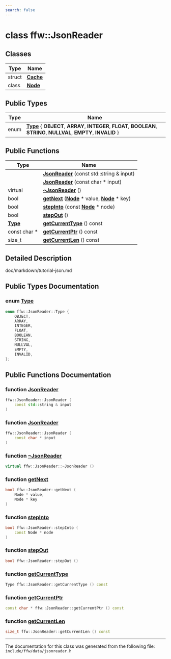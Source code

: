 ```yaml
---
search: false
---
```


# class ffw::JsonReader

## Classes

|Type|Name|
|-----|-----|
|struct|[**Cache**](structffw_1_1_json_reader_1_1_cache.md)|
|class|[**Node**](classffw_1_1_json_reader_1_1_node.md)|


## Public Types

|Type|Name|
|-----|-----|
|enum|[**Type**](classffw_1_1_json_reader.md#1a84e248b0f735533d7692ce091095de16) { **OBJECT**, **ARRAY**, **INTEGER**, **FLOAT**, **BOOLEAN**, **STRING**, **NULLVAL**, **EMPTY**, **INVALID** } |


## Public Functions

|Type|Name|
|-----|-----|
||[**JsonReader**](classffw_1_1_json_reader.md#1a177985d15df5521e90902245589d8ad8) (const std::string & input) |
||[**JsonReader**](classffw_1_1_json_reader.md#1a30ad5c4e52a87f808a57b2f82640237c) (const char \* input) |
|virtual |[**~JsonReader**](classffw_1_1_json_reader.md#1a69329191d2d99ccdcd71c1400538cdbe) () |
|bool|[**getNext**](classffw_1_1_json_reader.md#1a2bbde3e507ec32663d018af381f5d0f9) (**[Node](classffw_1_1_json_reader_1_1_node.md)** \* value, **[Node](classffw_1_1_json_reader_1_1_node.md)** \* key) |
|bool|[**stepInto**](classffw_1_1_json_reader.md#1a429b8a65f5f2576e6969d28415193733) (const **[Node](classffw_1_1_json_reader_1_1_node.md)** \* node) |
|bool|[**stepOut**](classffw_1_1_json_reader.md#1a7cafea216d76035cdfc4f25e09dcba82) () |
|**[Type](classffw_1_1_json_reader.md#1a84e248b0f735533d7692ce091095de16)**|[**getCurrentType**](classffw_1_1_json_reader.md#1aebfe6b881673026c218ba7fe9e837333) () const |
|const char \*|[**getCurrentPtr**](classffw_1_1_json_reader.md#1aa81990c74d70220b46db250e6f76fdaa) () const |
|size\_t|[**getCurrentLen**](classffw_1_1_json_reader.md#1abd9875f2883af5e6d0151c951ee26eb4) () const |


## Detailed Description

doc/markdown/tutorial-json.md 
## Public Types Documentation

### enum <a id="1a84e248b0f735533d7692ce091095de16" href="#1a84e248b0f735533d7692ce091095de16">Type</a>

```cpp
enum ffw::JsonReader::Type {
    OBJECT,
    ARRAY,
    INTEGER,
    FLOAT,
    BOOLEAN,
    STRING,
    NULLVAL,
    EMPTY,
    INVALID,
};
```



## Public Functions Documentation

### function <a id="1a177985d15df5521e90902245589d8ad8" href="#1a177985d15df5521e90902245589d8ad8">JsonReader</a>

```cpp
ffw::JsonReader::JsonReader (
    const std::string & input
)
```



### function <a id="1a30ad5c4e52a87f808a57b2f82640237c" href="#1a30ad5c4e52a87f808a57b2f82640237c">JsonReader</a>

```cpp
ffw::JsonReader::JsonReader (
    const char * input
)
```



### function <a id="1a69329191d2d99ccdcd71c1400538cdbe" href="#1a69329191d2d99ccdcd71c1400538cdbe">~JsonReader</a>

```cpp
virtual ffw::JsonReader::~JsonReader ()
```



### function <a id="1a2bbde3e507ec32663d018af381f5d0f9" href="#1a2bbde3e507ec32663d018af381f5d0f9">getNext</a>

```cpp
bool ffw::JsonReader::getNext (
    Node * value,
    Node * key
)
```



### function <a id="1a429b8a65f5f2576e6969d28415193733" href="#1a429b8a65f5f2576e6969d28415193733">stepInto</a>

```cpp
bool ffw::JsonReader::stepInto (
    const Node * node
)
```



### function <a id="1a7cafea216d76035cdfc4f25e09dcba82" href="#1a7cafea216d76035cdfc4f25e09dcba82">stepOut</a>

```cpp
bool ffw::JsonReader::stepOut ()
```



### function <a id="1aebfe6b881673026c218ba7fe9e837333" href="#1aebfe6b881673026c218ba7fe9e837333">getCurrentType</a>

```cpp
Type ffw::JsonReader::getCurrentType () const
```



### function <a id="1aa81990c74d70220b46db250e6f76fdaa" href="#1aa81990c74d70220b46db250e6f76fdaa">getCurrentPtr</a>

```cpp
const char * ffw::JsonReader::getCurrentPtr () const
```



### function <a id="1abd9875f2883af5e6d0151c951ee26eb4" href="#1abd9875f2883af5e6d0151c951ee26eb4">getCurrentLen</a>

```cpp
size_t ffw::JsonReader::getCurrentLen () const
```





----------------------------------------
The documentation for this class was generated from the following file: `include/ffw/data/jsonreader.h`
